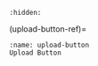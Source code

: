 ```{toctree}
:hidden:
```

(upload-button-ref)=
```{figure} /_static/solo_app/Universal/buttons/upload-button.png
:name: upload-button
Upload Button
```
